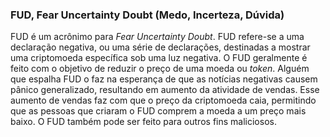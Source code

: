 ### FUD, Fear Uncertainty Doubt (Medo, Incerteza, Dúvida)

FUD é um acrônimo para _Fear Uncertainty Doubt_. FUD refere-se a uma declaração negativa, ou uma série de declarações, destinadas a mostrar uma criptomoeda específica sob uma luz negativa. O FUD geralmente é feito com o objetivo de reduzir o preço de uma moeda ou _token_. Alguém que espalha FUD o faz na esperança de que as notícias negativas causem pânico generalizado, resultando em aumento da atividade de vendas. Esse aumento de vendas faz com que o preço da criptomoeda caia, permitindo que as pessoas que criaram o FUD comprem a moeda a um preço mais baixo. O FUD também pode ser feito para outros fins maliciosos.

